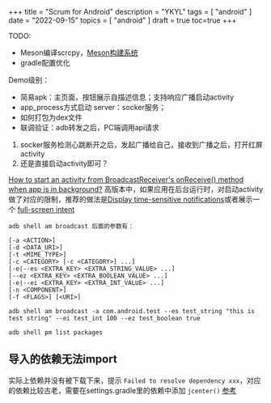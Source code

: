 +++
title = "Scrum for Android"
description = "YKYL"
tags = [
    "android"
]
date = "2022-09-15"
topics = [
    "android"
]
draft = true
toc=true
+++

TODO:

- Meson编译scrcpy，[Meson构建系统](https://blog.csdn.net/u010074726/article/details/108695256) 
- gradle配置优化



Demo级别：

- 简易apk：主页面，按钮展示自描述信息；支持响应广播启动activity
- app_process方式启动 server：socker服务；
- 如何打包为dex文件
- 联调验证：adb转发之后，PC端调用api请求

1. socker服务检测心跳断开之后，发起广播给自己，接收到广播之后，打开红屏activity
2. 还是直接启动activity即可？

[How to start an activity from BroadcastReceiver's onReceive() method when app is in background?](https://stackoverflow.com/a/60183640/1087122) 高版本中，如果应用在后台运行时，对启动activity做了对应的限制，推荐的做法是[Display time-sensitive notifications](https://developer.android.com/training/notify-user/time-sensitive)或者展示一个 [full-screen intent](https://developer.android.com/reference/android/app/Notification.Builder#setFullScreenIntent(android.app.PendingIntent,%20boolean))

```
adb shell am broadcast 后面的参数有：

[-a <ACTION>]
[-d <DATA_URI>]
[-t <MIME_TYPE>] 
[-c <CATEGORY> [-c <CATEGORY>] ...] 
[-e|--es <EXTRA_KEY> <EXTRA_STRING_VALUE> ...] 
[--ez <EXTRA_KEY> <EXTRA_BOOLEAN_VALUE> ...] 
[-e|--ei <EXTRA_KEY> <EXTRA_INT_VALUE> ...] 
[-n <COMPONENT>]
[-f <FLAGS>] [<URI>]

adb shell am broadcast -a com.android.test --es test_string "this is test string" --ei test_int 100 --ez test_boolean true

adb shell pm list packages
```

## 导入的依赖无法import

实际上依赖并没有被下载下来，提示 `Failed to resolve dependency xxx`，对应的依赖比较古老，需要在settings.gradle里的依赖中添加 `jcenter()` [参考](https://stackoverflow.com/a/71799874/1087122)


